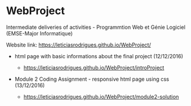 # WebProject

Intermediate deliveries of activities - Programmtion Web et Génie Logiciel (EMSE-Major Informatique)

Website link: https://leticiasrodrigues.github.io/WebProject/

- html page with basic informations about the final project (12/12/2016)
  - https://leticiasrodrigues.github.io/WebProject/introProject
  
- Module 2 Coding Assignment - responsive html page using css (13/12/2016)
  - https://leticiasrodrigues.github.io/WebProject/module2-solution